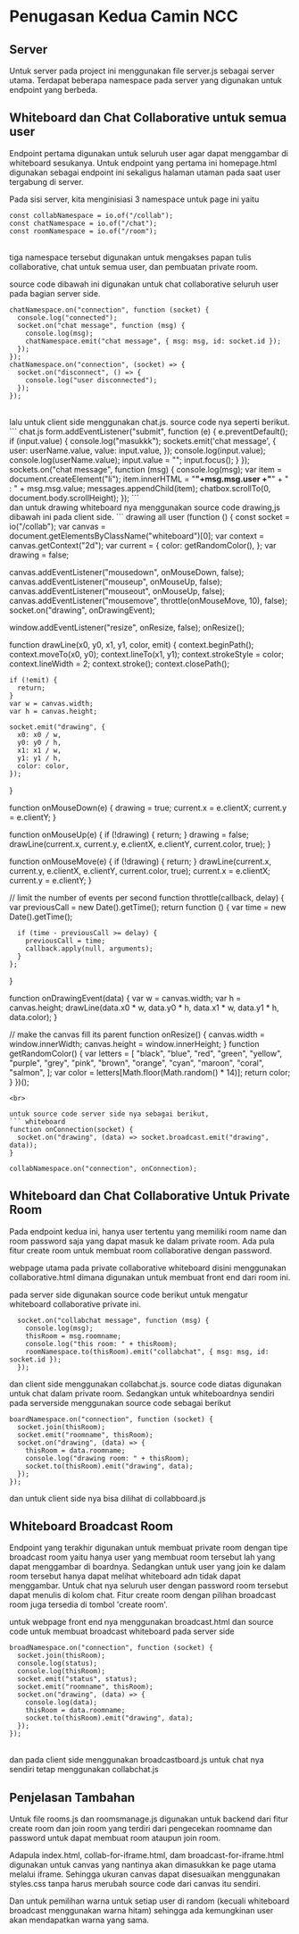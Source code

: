 # Penugasan Kedua Camin NCC

## Server

Untuk server pada project ini menggunakan file server.js sebagai server utama. Terdapat beberapa namespace pada server yang digunakan untuk endpoint yang berbeda.

## Whiteboard dan Chat Collaborative untuk semua user

Endpoint pertama digunakan untuk seluruh user agar dapat menggambar di whiteboard sesukanya. Untuk endpoint yang pertama ini homepage.html digunakan sebagai endpoint ini sekaligus halaman utaman pada saat user tergabung di server.

Pada sisi server, kita menginisiasi 3 namespace untuk page ini yaitu 
``` server
const collabNamespace = io.of("/collab");
const chatNamespace = io.of("/chat");
const roomNamespace = io.of("/room");
```
<br>
tiga namespace tersebut digunakan untuk mengakses papan tulis collaborative, chat untuk semua user, dan pembuatan private room.

source code dibawah ini digunakan untuk chat collaborative seluruh user pada bagian server side.
``` chat collaborative all user
chatNamespace.on("connection", function (socket) {
  console.log("connected");
  socket.on("chat message", function (msg) {
    console.log(msg);
    chatNamespace.emit("chat message", { msg: msg, id: socket.id });
  });
});
chatNamespace.on("connection", (socket) => {
  socket.on("disconnect", () => {
    console.log("user disconnected");
  });
});
```
<br>
lalu untuk client side menggunakan chat.js. source code nya seperti berikut.
``` chat.js
form.addEventListener("submit", function (e) {
  e.preventDefault();
  if (input.value) {
    console.log("masukkk");
    sockets.emit('chat message', {
      user: userName.value,
      value: input.value,
    });
    console.log(input.value);
    console.log(userName.value);
    input.value = "";
    input.focus();
  }
});
sockets.on("chat message", function (msg) {
  console.log(msg);
  var item = document.createElement("li");
   item.innerHTML = "<strong>"+msg.msg.user +"</strong>" + " : " + msg.msg.value;
  messages.appendChild(item);
  chatbox.scrollTo(0, document.body.scrollHeight);
});
```
<br>
dan untuk drawing whiteboard nya menggunakan source code drawing,js dibawah ini pada client side.
``` drawing all user
(function () {
  const socket = io("/collab");
  var canvas = document.getElementsByClassName("whiteboard")[0];
  var context = canvas.getContext("2d");
  var current = {
    color: getRandomColor(),
  };
  var drawing = false;

  canvas.addEventListener("mousedown", onMouseDown, false);
  canvas.addEventListener("mouseup", onMouseUp, false);
  canvas.addEventListener("mouseout", onMouseUp, false);
  canvas.addEventListener("mousemove", throttle(onMouseMove, 10), false);
  socket.on("drawing", onDrawingEvent);

  window.addEventListener("resize", onResize, false);
  onResize();

  function drawLine(x0, y0, x1, y1, color, emit) {
    context.beginPath();
    context.moveTo(x0, y0);
    context.lineTo(x1, y1);
    context.strokeStyle = color;
    context.lineWidth = 2;
    context.stroke();
    context.closePath();

    if (!emit) {
      return;
    }
    var w = canvas.width;
    var h = canvas.height;

    socket.emit("drawing", {
      x0: x0 / w,
      y0: y0 / h,
      x1: x1 / w,
      y1: y1 / h,
      color: color,
    });
  }

  function onMouseDown(e) {
    drawing = true;
    current.x = e.clientX;
    current.y = e.clientY;
  }

  function onMouseUp(e) {
    if (!drawing) {
      return;
    }
    drawing = false;
    drawLine(current.x, current.y, e.clientX, e.clientY, current.color, true);
  }

  function onMouseMove(e) {
    if (!drawing) {
      return;
    }
    drawLine(current.x, current.y, e.clientX, e.clientY, current.color, true);
    current.x = e.clientX;
    current.y = e.clientY;
  }

  // limit the number of events per second
  function throttle(callback, delay) {
    var previousCall = new Date().getTime();
    return function () {
      var time = new Date().getTime();

      if (time - previousCall >= delay) {
        previousCall = time;
        callback.apply(null, arguments);
      }
    };
  }

  function onDrawingEvent(data) {
    var w = canvas.width;
    var h = canvas.height;
    drawLine(data.x0 * w, data.y0 * h, data.x1 * w, data.y1 * h, data.color);
  }

  // make the canvas fill its parent
  function onResize() {
    canvas.width = window.innerWidth;
    canvas.height = window.innerHeight;
  }
  function getRandomColor() {
    var letters = [
      "black",
      "blue",
      "red",
      "green",
      "yellow",
      "purple",
      "grey",
      "pink",
      "brown",
      "orange",
      "cyan",
      "maroon",
      "coral",
      "salmon",
    ];
    var color = letters[Math.floor(Math.random() * 14)];
    return color;
  }
})();
```
<br>

untuk source code server side nya sebagai berikut,
``` whiteboard
function onConnection(socket) {
  socket.on("drawing", (data) => socket.broadcast.emit("drawing", data));
}

collabNamespace.on("connection", onConnection);
```
## Whiteboard dan Chat Collaborative Untuk Private Room

Pada endpoint kedua ini, hanya user tertentu yang memiliki room name dan room password saja yang dapat masuk ke dalam private room. Ada pula fitur create room untuk membuat room collaborative dengan password.

webpage utama pada private collaborative whiteboard disini menggunakan collaborative.html dimana digunakan untuk membuat front end dari room ini.

pada server side digunakan source code berikut untuk mengatur whiteboard collaborative private ini.
``` collab server side
  socket.on("collabchat message", function (msg) {
    console.log(msg);
    thisRoom = msg.roomname;
    console.log("this room: " + thisRoom);
    roomNamespace.to(thisRoom).emit("collabchat", { msg: msg, id: socket.id });
  });
```
dan client side menggunakan collabchat.js.
source code diatas digunakan untuk chat dalam private room. Sedangkan untuk whiteboardnya sendiri pada serverside menggunakan source code sebagai berikut
``` collab drawing server
boardNamespace.on("connection", function (socket) {
  socket.join(thisRoom);
  socket.emit("roomname", thisRoom);
  socket.on("drawing", (data) => {
    thisRoom = data.roomname;
    console.log("drawing room: " + thisRoom);
    socket.to(thisRoom).emit("drawing", data);
  });
});
```
dan untuk client side nya bisa dilihat di collabboard.js

## Whiteboard Broadcast Room
Endpoint yang terakhir digunakan untuk membuat private room dengan tipe broadcast room yaitu hanya user yang membuat room tersebut lah yang dapat menggambar di boardnya. Sedangkan untuk user yang join ke dalam room tersebut hanya dapat melihat whiteboard adn tidak dapat menggambar. Untuk chat nya seluruh user dengan password room tersebut dapat menulis di kolom chat. Fitur create room dengan pilihan broadcast room juga tersedia di tombol 'create room'.

untuk webpage front end nya menggunakan broadcast.html
dan source code untuk membuat broadcast whiteboard pada server side
``` broadcast whiteboard
broadNamespace.on("connection", function (socket) {
  socket.join(thisRoom);
  console.log(status);
  console.log(thisRoom);
  socket.emit("status", status);
  socket.emit("roomname", thisRoom);
  socket.on("drawing", (data) => {
    console.log(data);
    thisRoom = data.roomname;
    socket.to(thisRoom).emit("drawing", data);
  });
});
```
<br>
dan pada client side menggunakan broadcastboard.js
untuk chat nya sendiri tetap menggunakan collabchat.js

## Penjelasan Tambahan
Untuk file rooms.js dan roomsmanage.js digunakan untuk backend dari fitur create room dan join room yang terdiri dari pengecekan roomname dan password untuk dapat membuat room ataupun join room.

Adapula index.html, collab-for-iframe.html, dam broadcast-for-iframe.html digunakan untuk canvas yang nantinya akan dimasukkan ke page utama melalui iframe. Sehingga ukuran canvas dapat disesuaikan menggunakan styles.css tanpa harus merubah source code dari canvas itu sendiri.

Dan untuk pemilihan warna untuk setiap user di random (kecuali whiteboard broadcast menggunakan warna hitam) sehingga ada kemungkinan user akan mendapatkan warna yang sama.




